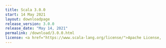 ```yaml
---
title: Scala 3.0.0
start: 14 May 2021
layout: downloadpage
release_version: 3.0.0
release_date: "May 14, 2021"
permalink: /download/3.0.0.html
license: <a href="https://www.scala-lang.org/license/">Apache License, Version 2.0</a>
---
```

